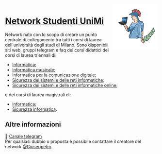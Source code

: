 <img src="public/logo.png" width="150" height="150" align="right" />

# [Network Studenti UniMi](https://github.com/StudentiUnimi)
Network nato con lo scopo di creare un punto centrale di collegamento tra tutti i corsi di laurea dell'università degli studi di Milano. 
Sono disponibili siti web, gruppi telegram e faq dei corsi didattici dei corsi di laurea triennali di:
- [Informatica](http://bit.ly/gruppi-informatica);
- [Informatica musicale](http://bit.ly/gruppi-musicale);
- [Informatica per la comunicazione digitale](https://bit.ly/gruppi-infcomdig);
- [Sicurezza dei sistemi e delle reti informatiche](http://bit.ly/gruppi-sicurezza);
- [Sicurezza dei sistemi e delle reti informatiche online](http://bit.ly/gruppi-sicurezzaonline);
  
e dei corsi di laurea magistrali di:
- [Informatica](https://bit.ly/gruppi-magistrale);
- [Sicurezza informatica](http://bit.ly/gruppi-sicurezzamagistrale).

## Altre informazioni
🛫 [Canale telegram](https://t.me/studenti_unimi)
<br/>
Per qualsiasi dubbio o proposta è possibile contattare il creatore del network [@Giuseppetm](https://t.me/giuseppetm).